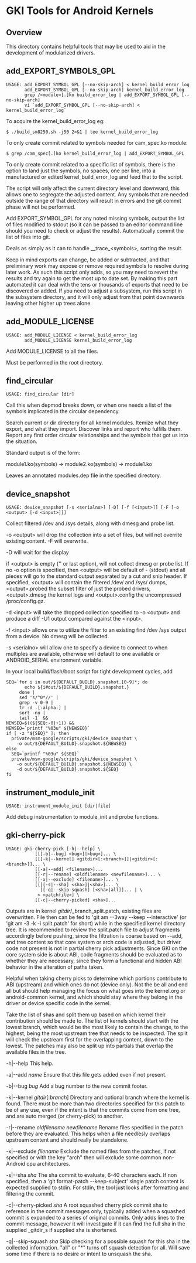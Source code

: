 GKI Tools for Android Kernels
=============================

Overview
--------

This directory contains helpful tools that may be used to aid in the
development of modularized drivers.

add_EXPORT_SYMBOLS_GPL
----------------------

    USAGE: add_EXPORT_SYMBOL_GPL [--no-skip-arch] < kernel_build_error_log
           add_EXPORT_SYMBOL_GPL [--no-skip-arch] kernel_build_error_log
           grep /<module>[.]ko build_error_log | add_EXPORT_SYMBOL_GPL [--no-skip-arch]
           vi `add_EXPORT_SYMBOL_GPL [--no-skip-arch] < kernel_build_error_log`

To acquire the kernel_build_error_log eg:

    $ ./build_sm8250.sh -j50 2>&1 | tee kernel_build_error_log

To only create commit related to symbols needed for cam_spec.ko module:

    $ grep /cam_spec[.]ko kernel_build_error_log | add_EXPORT_SYMBOL_GPL

To only create commit related to a specific list of symbols, there is
the option to land just the symbols, no spaces, one per line, into a
manufactured or edited kernel_build_error_log and feed that to the script.

The script will only affect the current directory level and downward,
this allows one to segregate the adjusted content.  Any symbols that
are needed outside the range of that directory will result in errors
and the git commit phase will not be performed.

Add EXPORT_SYMBOL_GPL for any noted missing symbols, output the list of files
modified to stdout (so it can be passed to an editor command line should you
need to check or adjust the results). Automatically commit the list of files
into git.

Deals as simply as it can to handle \_\_trace\_\<symbols>, sorting the result.

Keep in mind exports can change, be added or subtracted, and that preliminary
work may expose or remove required symbols to resolve during later work.  As
such this script only adds, so you may need to revert the results and try
again to get the most up to date set.  By making this part automated it can
deal with the tens or thousands of exports that need to be discovered or
added.  If you need to adjust a subsystem, run this script in the subsystem
directory, and it will only adjust from that point downwards leaving other
higher up trees alone.

add_MODULE_LICENSE
------------------

    USAGE: add_MODULE_LICENSE < kernel_build_error_log
           add_MODULE_LICENSE kernel_build_error_log

Add MODULE_LICENSE to all the files.

Must be performed in the root directory.

find_circular
-------------

    USAGE: find_circular [dir]

Call this when depmod breaks down, or when one needs a list of the symbols
implicated in the circular dependency.

Search current or dir directory for all kernel modules.  Itemize what they
export, and what they import.  Discover links and report who fulfills them.
Report any first order circular relationships and the symbols that got us
into the situation.

Standard output is of the form:

module1.ko(symbols) -> module2.ko(symbols) -> module1.ko

Leaves an annotated modules.dep file in the specified directory.

device_snapshot
---------------

    USAGE: device_snapshot [-s <serialno>] [-D] [-f [<input>]] [-F [-o <output> [-d <input>]]]

Collect filtered /dev and /sys details, along with dmesg and probe list.

-o \<output> will drop the collection into a set of files, but will not
overrite existing content.  -F will overwrite.

-D will wait for the display

if \<output> is empty ('' or last option), will not collect dmesg or probe
list.  If no -o option is specified, then \<output> will be default of -
(stdout) and all pieces will go to the standard output separated by a cut
and snip header.  If specified, \<output> will contain the filtered /dev/
and /sys/ dumps, \<output>.probed the subset filter of just the probed drivers,
\<output>.dmesg the kernel logs and \<output>.config the uncompressed
/proc/config.gz.

-d \<input> will take the dropped collection specified to -o \<output> and
produce a diff -U1 output compared against the \<input>.

-f \<input> allows one to utilize the filter to an existing find /dev /sys
output from a device.  No dmesg will be collected.

-s \<serialno> will allow one to specify a device to connect to when multiples
are available, otherwise will default to one available or ANDROID_SERIAL
environment variable.

In your local build/flash/boot script for tight development cycles, add

    SEQ=`for i in out/${DEFAULT_BUILD}.snapshot.[0-9]*; do
           echo ${i#out/${DEFAULT_BUILD}.snapshot.}
         done |
         sed 's/^0*//' |
         grep -v 0-9 |
         tr -d .[:alpha:] |
         sort -nu |
         tail -1` &&
    NEWSEQ=$((${SEQ:-0}+1)) &&
    NEWSEQ=`printf "%03u" ${NEWSEQ}`
    if [ -z "${SEQ}" ]; then
      private/msm-google/scripts/gki/device_snapshot \
        -o out/${DEFAULT_BUILD}.snapshot.${NEWSEQ}
    else
      SEQ=`printf "%03u" ${SEQ}`
      private/msm-google/scripts/gki/device_snapshot \
        -o out/${DEFAULT_BUILD}.snapshot.${NEWSEQ} \
        -d out/${DEFAULT_BUILD}.snapshot.${SEQ}
    fi

instrument_module_init
----------------------
    USAGE: instrument_module_init [dir|file]

Add debug instrumentation to module_init and probe functions.

gki-cherry-pick
---------------
    USAGE: gki-cherry-pick [-h|--help] \
               [[[-b|--bug] <bug>]|<bug>]... \
               [[[-k|--kernel] <gitdir>[:<branch>]]|<gitdir>[:<branch>]]... \
               [[-a|--add] <filename>]...
               [[-r|--rename] <oldfilename> <newfilename>]... \
               [[-x|--exclude] <filename>]... \
               [[[[-s|--sha] <sha>]|<sha>]... \
                 [[-q|--skip-squash] [<sha>|all]]... | \
                < <patchfile>] \
               [[-c|--cherry-picked] <sha>]...

Outputs are in kernel _gitdir_/_branch_split.patch, existing files are
overwritten.  File then can be fed to 'git am --3way --keep --interactive'
(or 'git am -3 -k -i split.patch' for short) while in the specified
kernel directory tree.  It is recommended to review the split.patch file
to adjust fragments accordingly before pushing, since the filtration is
coarse based on --add, and tree content so that core system or arch code
is adjusted, but driver code not present is not in partial cherry pick
adjustments.  Since GKI on the core system side is about ABI, code
fragments should be evaluated as to whether they are necessary, since
they form a functional and hidden ABI behavior in the alteration of paths
taken.

Helpful when taking cherry picks to determine which portions contribute
to ABI (upstream) and which ones do not (device only).  Not the be all
and end all but should help managing the focus on what goes into the
kernel.org or android-common kernel, and which should stay where they
belong in the driver or device specific code in the kernel.

Take the list of shas and split them up based on which kernel their
contribution should be made to.  The list of kernels should start
with the lowest branch, which would be the most likely to contain
the change, to the highest, being the most upstream tree that needs
to be inspected.  The split will check the upstream first for the
overlapping content, down to the lowest.  The patches may also be
split up into partials that overlap the available files in the tree.

-h|--help
    This help.

-a|--add _name_
    Ensure that this file gets added even if not present.

-b|--bug _bug_
    Add a bug number to the new commit footer.

-k|--kernel _gitdir_[:_branch_]
    Directory and optional branch where the kernel is found.  There must be
    more than two directories specified for this patch to be of any use, even
    if the intent is that the commits come from one tree, and are auto merged
    (or cherry-pick) to another.

-r|--rename _oldfilename_ _newfilename_
    Rename files specified in the patch before they are evaluated.  This helps
    when a file needlesly overlaps upstream content and should really be
    standalone.

-x|--exclude _filename_
    Exclude the named files from the patches, if not specified or with the key
    "arch" then will exclude some common non-Android cpu architectures.

-s|--sha _sha_
    The sha commit to evaluate, 6-40 characters each. If non specified, then a
    'git format-patch --keep-subject' single patch content is expected
    supplied to stdin.  For stdin, the tool just looks after formatting
    and filtering the commit.

-c|--cherry-picked _sha_
    A root squashed cherry pick commit sha to reference in the commit
    messages only, typically added when a squashed commit is expanded to a
    series of original commits.  Only adds lines to the commit message,
    however it will investigate if it can find the full sha in the supplied
    _gitdir_s if supplied sha is shortened.

-q|--skip-squash _sha_
    Skip checking for a possible squash for this sha in the collected
    information.  "all" or "\*" turns off squash detection for all.
    Will save some time if there is no desire or intent to unsquash the sha.
